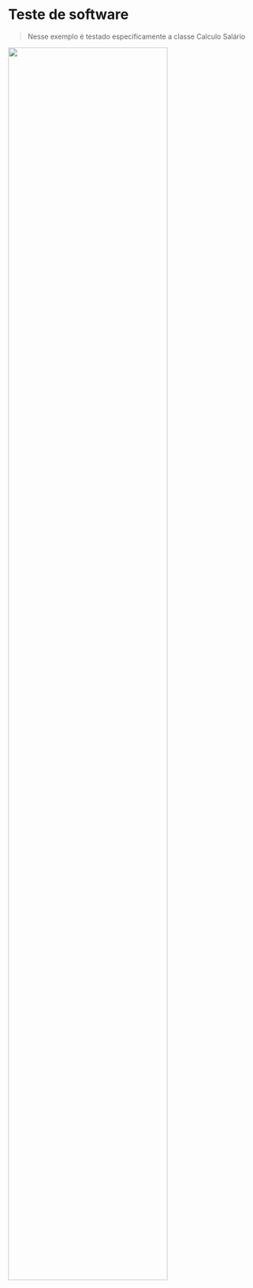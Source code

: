 
# Teste de software

> Nesse exemplo é testado especificamente a classe Calculo Salário
> 
<img width="80%" heigth="70%" src="https://github.com/ClarkMaltempi/JAVA/blob/main/Image/Teste Classe_Calculo_Salário.png"/>
